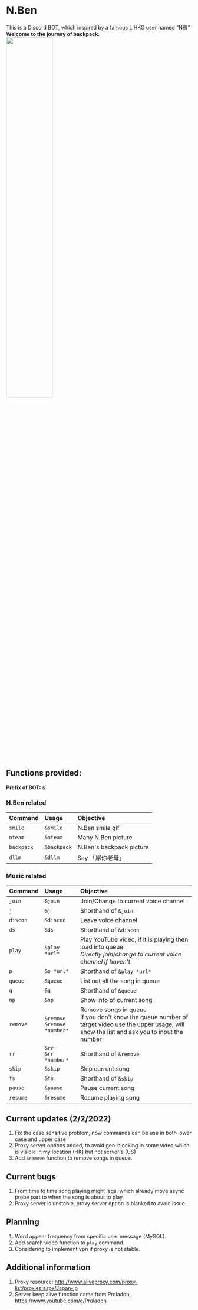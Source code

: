 # N.Ben
This is a Discord BOT, which inspired by a famous LIHKG user named "N賓"  
**Welcome to the journay of backpack.**  
<img src="https://i.imgur.com/8jXHikK.gif" width="50%">

## Functions provided:
**Prefix of BOT:** `&`
### N.Ben related
| Command | Usage | Objective |
| :---- | :----| :----|
| `smile` | `&smile` | N.Ben smile gif |
| `nteam` | `&nteam` | Many N.Ben picture |
| `backpack` | `&backpack` | N.Ben's backpack picture |
| `dllm` | `&dllm` | Say 「屌你老母」 |
### Music related
| Command | Usage | Objective |
| :---- | :----| :----|
| `join` | `&join` | Join/Change to current voice channel |
| `j` | `&j` | Shorthand of `&join` |
| `discon` | `&discon` | Leave voice channel |
| `ds` | `&ds` | Shorthand of `&discon` |
| `play` | `&play *url*` | Play YouTube video, if it is playing then load into queue <br> *Directly join/change to current voice channel if haven't* |
| `p` | `&p *url*` | Shorthand of `&play *url*` |
| `queue` | `&queue` | List out all the song in queue |
| `q` | `&q` | Shorthand of `&queue` |
| `np` | `&np` | Show info of current song |
| `remove` | `&remove` <br> `&remove *number*` | Remove songs in queue <br> If you don't know the queue number of target video use the upper usage, will show the list and ask you to input the number |
| `rr` | `&rr` <br> `&rr *number*` | Shorthand of `&remove` |
| `skip` | `&skip` | Skip current song |
| `fs` | `&fs` | Shorthand of `&skip` |
| `pause` | `&pause` | Pause current song |
| `resume` | `&resume` | Resume playing song |

## Current updates (2/2/2022)
1. Fix the case sensitive problem, now commands can be use in both lower case and upper case
2. Proxy server options added, to avoid geo-blocking in some video which is visible in my location (HK) but not server's (US)
3. Add `&remove` function to remove songs in queue.

## Current bugs
1. From time to time song playing might lags, which already move async probe part to when the song is about to play.
2. Proxy server is unstable, proxy server option is blanked to avoid issue.

## Planning
1. Word appear frequency from specific user message (MySQL).
2. Add search video function to `play` command.
3. Considering to implement vpn if proxy is not stable.

## Additional information
1. Proxy resource: http://www.aliveproxy.com/proxy-list/proxies.aspx/Japan-jp
2. Server keep alive function came from Proladon, https://www.youtube.com/c/Proladon